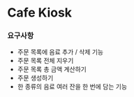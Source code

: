# Cafe Kiosk
### 요구사항
- 주문 목록에 음료 추가 / 삭제 기능
- 주문 목록 전체 지우기
- 주문 목록 총 금액 계산하기
- 주문 생성하기
- 한 종류의 음료 여러 잔을 한 번에 담는 기능
